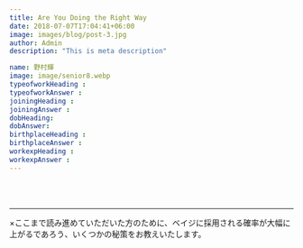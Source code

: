 ```yaml
---
title: Are You Doing the Right Way
date: 2018-07-07T17:04:41+06:00
image: images/blog/post-3.jpg
author: Admin
description: "This is meta description"

name: 野村輝
image: image/senior8.webp
typeofworkHeading : 
typeofworkAnswer : 
joiningHeading : 
joiningAnswer : 
dobHeading: 
dobAnswer: 
birthplaceHeading : 
birthplaceAnswer : 
workexpHeading : 
workexpAnswer :  
---
```


##### 

###### 

##### 

###### 
&nbsp;

---
×ここまで読み進めていただいた方のために、ベイジに採用される確率が大幅に上がるであろう、いくつかの秘策をお教えいたします。

